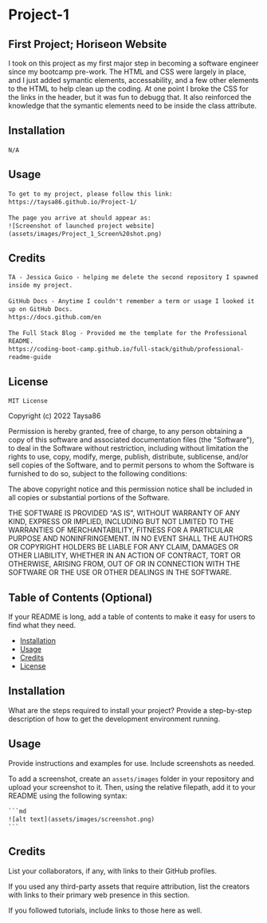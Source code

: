 # Project-1

## First Project; Horiseon Website

I took on this project as my first major step in becoming a software engineer since my bootcamp pre-work. The HTML and CSS were largely in place, and I just added symantic elements, accessability, and a few other elements to the HTML to help clean up the coding. At one point I broke the CSS for the links in the header, but it was fun to debugg that. It also reinforced the knowledge that the symantic elements need to be inside the class attribute.

## Installation
    N/A

## Usage
    To get to my project, please follow this link: https://taysa86.github.io/Project-1/

    The page you arrive at should appear as:
    ![Screenshot of launched project website](assets/images/Project_1_Screen%20shot.png)
## Credits
    TA - Jessica Guico - helping me delete the second repository I spawned inside my project.

    GitHub Docs - Anytime I couldn't remember a term or usage I looked it up on GitHub Docs.
    https://docs.github.com/en

    The Full Stack Blog - Provided me the template for the Professional README. 
    https://coding-boot-camp.github.io/full-stack/github/professional-readme-guide

## License
    
    MIT License

Copyright (c) 2022 Taysa86

Permission is hereby granted, free of charge, to any person obtaining a copy
of this software and associated documentation files (the "Software"), to deal
in the Software without restriction, including without limitation the rights
to use, copy, modify, merge, publish, distribute, sublicense, and/or sell
copies of the Software, and to permit persons to whom the Software is
furnished to do so, subject to the following conditions:

The above copyright notice and this permission notice shall be included in all
copies or substantial portions of the Software.

THE SOFTWARE IS PROVIDED "AS IS", WITHOUT WARRANTY OF ANY KIND, EXPRESS OR
IMPLIED, INCLUDING BUT NOT LIMITED TO THE WARRANTIES OF MERCHANTABILITY,
FITNESS FOR A PARTICULAR PURPOSE AND NONINFRINGEMENT. IN NO EVENT SHALL THE
AUTHORS OR COPYRIGHT HOLDERS BE LIABLE FOR ANY CLAIM, DAMAGES OR OTHER
LIABILITY, WHETHER IN AN ACTION OF CONTRACT, TORT OR OTHERWISE, ARISING FROM,
OUT OF OR IN CONNECTION WITH THE SOFTWARE OR THE USE OR OTHER DEALINGS IN THE
SOFTWARE.
    



## Table of Contents (Optional)

If your README is long, add a table of contents to make it easy for users to find what they need.

- [Installation](#installation)
- [Usage](#usage)
- [Credits](#credits)
- [License](#license)

## Installation

What are the steps required to install your project? Provide a step-by-step description of how to get the development environment running.

## Usage

Provide instructions and examples for use. Include screenshots as needed.

To add a screenshot, create an `assets/images` folder in your repository and upload your screenshot to it. Then, using the relative filepath, add it to your README using the following syntax:

    ```md
    ![alt text](assets/images/screenshot.png)
    ```

## Credits

List your collaborators, if any, with links to their GitHub profiles.

If you used any third-party assets that require attribution, list the creators with links to their primary web presence in this section.

If you followed tutorials, include links to those here as well.


